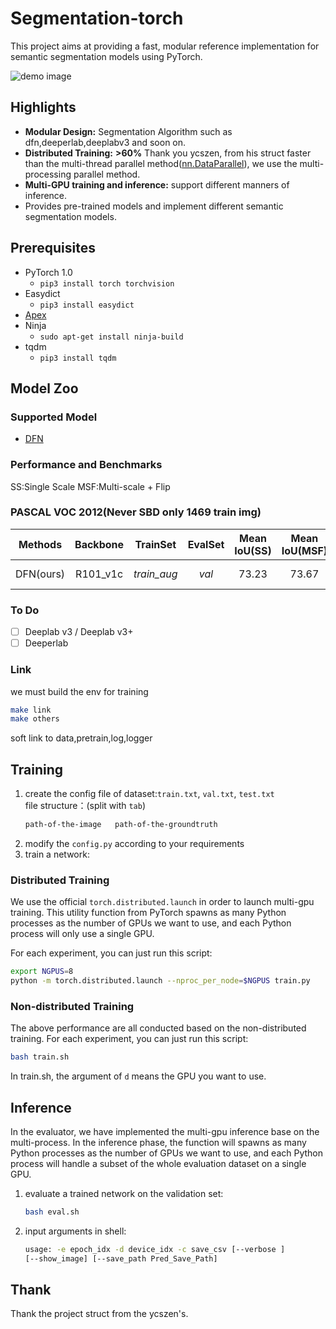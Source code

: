 # Segmentation-torch
This project aims at providing a fast, modular reference implementation for semantic segmentation models using PyTorch.

![demo image](demo/human.png)

## Highlights
- **Modular Design:** Segmentation Algorithm such as dfn,deeperlab,deeplabv3 and soon on.
- **Distributed Training:** **>60%** Thank you ycszen, from his struct faster than the multi-thread parallel method([nn.DataParallel](https://pytorch.org/docs/stable/nn.html#dataparallel)), we use the multi-processing parallel method.
- **Multi-GPU training and inference:** support different manners of inference.
- Provides pre-trained models and implement different semantic segmentation models.

## Prerequisites
- PyTorch 1.0
  - `pip3 install torch torchvision`
- Easydict
  - `pip3 install easydict`
- [Apex](https://nvidia.github.io/apex/index.html)
- Ninja
  - `sudo apt-get install ninja-build`
- tqdm
  - `pip3 install tqdm`

## Model Zoo
### Supported Model
- [DFN](https://arxiv.org/abs/1804.09337) 

### Performance and Benchmarks
SS:Single Scale MSF:Multi-scale + Flip

### PASCAL VOC 2012(Never SBD only 1469 train img)
 Methods | Backbone | TrainSet | EvalSet | Mean IoU(SS) | Mean IoU(MSF) | Model 
:--:|:--:|:--:|:--:|:--:|:--:|:--:
 DFN(ours)   | R101_v1c | *train_aug*  | *val*  | 73.23 | 73.67 | BaiduYun / GoogleDrive 
 
### To Do
  - [ ] Deeplab v3 / Deeplab v3+
  - [ ] Deeperlab
### Link
we must build the env for training 
```bash
make link
make others
```
soft link to data,pretrain,log,logger

## Training
1. create the config file of dataset:`train.txt`, `val.txt`, `test.txt`   
    file structure：(split with `tab`)
    ```txt
    path-of-the-image   path-of-the-groundtruth
    ```
2. modify the `config.py` according to your requirements
3. train a network:

### Distributed Training
We use the official `torch.distributed.launch` in order to launch multi-gpu training. This utility function from PyTorch spawns as many Python processes as the number of GPUs we want to use, and each Python process will only use a single GPU.

For each experiment, you can just run this script:
```bash
export NGPUS=8
python -m torch.distributed.launch --nproc_per_node=$NGPUS train.py
```

### Non-distributed Training
The above performance are all conducted based on the non-distributed training.
For each experiment, you can just run this script:
```bash
bash train.sh
```

In train.sh, the argument of `d` means the GPU you want to use.

## Inference
In the evaluator, we have implemented the multi-gpu inference base on the multi-process. In the inference phase, the function will spawns as many Python processes as the number of GPUs we want to use, and each Python process will handle a subset of the whole evaluation dataset on a single GPU.
1. evaluate a trained network on the validation set:
    ```bash
    bash eval.sh
    ```
2. input arguments in shell:
    ```bash
    usage: -e epoch_idx -d device_idx -c save_csv [--verbose ] 
    [--show_image] [--save_path Pred_Save_Path]
    ```
## Thank
Thank the project struct from the ycszen's.



